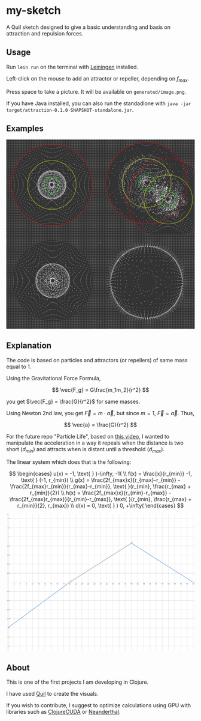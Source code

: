 # my-sketch

A Quil sketch designed to give a basic understanding and basis on attraction and repulsion forces.

## Usage

Run `lein run` on the terminal with [Leiningen](https://leiningen.org/) installed.

Left-click on the mouse to add an attractor or repeller, depending on $f_{max}$.

Press space to take a picture. It will be available on `generated/image.png`.

If you have Java installed, you can also run the standadlone with `java -jar target/attraction-0.1.0-SNAPSHOT-standalone.jar`.

## Examples

![Code examples](images/image.png)

## Explanation
The code is based on particles and attractors (or repellers) of same mass equal to 1. 

Using the Gravitational Force Formula,

$$
\vec{F_g} = G\frac{m_1m_2}{r^2}
$$

you get $\vec{F_g} = \frac{G}{r^2}$ for same masses.

Using Newton 2nd law, you get $\vec{F} = m \cdot \vec{a}$, but since $m = 1$, $\vec{F} = \vec{a}$.
Thus,

$$
\vec{a} = \frac{G}{r^2}
$$

For the future repo "Particle Life", based on [this video](https://www.youtube.com/watch?v=p4YirERTVF0), I wanted to manipulate the acceleration in a way it repeals when the distance is two short ($d_{min}$) and attracts when is distant until a threshold ($d_{max}$).

The linear system which does that is the following:

$$
\begin{cases}
u(x) = -1, \text{ } )-\infty, -1( \\
f(x) = \frac{x}{r_{min}} -1, \text{ } (-1, r_{min}( \\
g(x) = \frac{2f_{max}x}{r_{max}-r_{min}} - \frac{2f_{max}r_{min}}{r_{max}-r_{min}}, \text{ }(r_{min}, \frac{r_{max} + r_{min}}{2}( \\
h(x) = \frac{2f_{max}x}{r_{min}-r_{max}} - \frac{2f_{max}r_{max}}{r_{min}-r_{max}}, \text{ }(r_{min}, \frac{r_{max} + r_{min}}{2}, r_{max}) \\
d(x) = 0, \text{ } ) 0, +\infty(
\end{cases}
$$

![Linear system](images/function.png)

## About

This is one of the first projects I am developing in Clojure. 

I have used [Quil](http://quil.info/) to create the visuals.

If you wish to contribute, I suggest to optimize calculations using GPU with libraries such as [ClojureCUDA](https://clojurecuda.uncomplicate.org/) or [Neanderthal](https://neanderthal.uncomplicate.org/).
